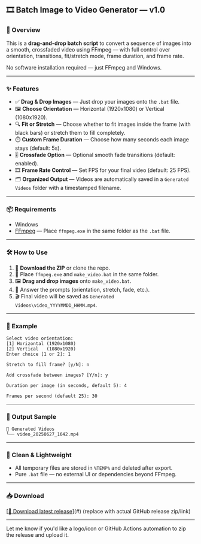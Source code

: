 ## 🎞️ Batch Image to Video Generator — v1.0

### 🔧 Overview

This is a **drag-and-drop batch script** to convert a sequence of images into a smooth, crossfaded video using FFmpeg — with full control over orientation, transitions, fit/stretch mode, frame duration, and frame rate.

No software installation required — just FFmpeg and Windows.

---

### ✨ Features

* ✅ **Drag & Drop Images** — Just drop your images onto the `.bat` file.
* 🖼️ **Choose Orientation** — Horizontal (1920x1080) or Vertical (1080x1920).
* 🔍 **Fit or Stretch** — Choose whether to fit images inside the frame (with black bars) or stretch them to fill completely.
* ⏱️ **Custom Frame Duration** — Choose how many seconds each image stays (default: 5s).
* 🎚️ **Crossfade Option** — Optional smooth fade transitions (default: enabled).
* 🎞️ **Frame Rate Control** — Set FPS for your final video (default: 25 FPS).
* 🗂️ **Organized Output** — Videos are automatically saved in a `Generated Videos` folder with a timestamped filename.

---

### 📦 Requirements

* Windows
* [FFmpeg](https://ffmpeg.org/download.html) — Place `ffmpeg.exe` in the same folder as the `.bat` file.

---

### 🛠️ How to Use

1. 🔽 **Download the ZIP** or clone the repo.
2. 📁 Place `ffmpeg.exe` and `make_video.bat` in the same folder.
3. 🖼️ **Drag and drop images** onto `make_video.bat`.
4. 💬 Answer the prompts (orientation, stretch, fade, etc.).
5. 🎬 Final video will be saved as `Generated Videos\video_YYYYMMDD_HHMM.mp4`.

---

### 📌 Example

```text
Select video orientation:
[1] Horizontal (1920x1080)
[2] Vertical   (1080x1920)
Enter choice [1 or 2]: 1

Stretch to fill frame? [y/N]: n

Add crossfade between images? [Y/n]: y

Duration per image (in seconds, default 5): 4

Frames per second (default 25): 30
```

---

### 📁 Output Sample

```
📂 Generated Videos
└── video_20250627_1642.mp4
```

---

### 🧹 Clean & Lightweight

* All temporary files are stored in `%TEMP%` and deleted after export.
* Pure `.bat` file — no external UI or dependencies beyond FFmpeg.

---

### 📥 Download

[[🔽 Download latest release](https://github.com/dyal96/SlideShow_Video/archive/refs/heads/main.zip)](#) (replace with actual GitHub release zip/link)

---

Let me know if you'd like a logo/icon or GitHub Actions automation to zip the release and upload it.
